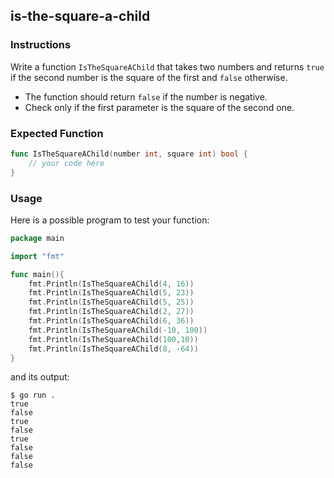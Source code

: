 ## is-the-square-a-child

### Instructions

Write a function `IsTheSquareAChild` that takes two numbers and returns `true` if the second number is the square of the first and `false` otherwise.
- The function should return `false` if the number is negative.
- Check only if the first parameter is the square of the second one.

### Expected Function
```go
func IsTheSquareAChild(number int, square int) bool {
    // your code here
}
```

### Usage

Here is a possible program to test your function:

``` go
package main

import "fmt"

func main(){
    fmt.Println(IsTheSquareAChild(4, 16))
    fmt.Println(IsTheSquareAChild(5, 23))
    fmt.Println(IsTheSquareAChild(5, 25))
    fmt.Println(IsTheSquareAChild(2, 27))
    fmt.Println(IsTheSquareAChild(6, 36))
    fmt.Println(IsTheSquareAChild(-10, 100))
    fmt.Println(IsTheSquareAChild(100,10))
    fmt.Println(IsTheSquareAChild(8, -64))
}
```

and its output:

```console
$ go run . 
true
false
true
false
true
false
false
false
```

